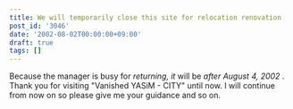 ```yaml
---
title: We will temporarily close this site for relocation renovation
post_id: '3046'
date: '2002-08-02T00:00:00+09:00'
draft: true
tags: []
---
```


Because the manager is busy for _returning, it_ will be _after August 4, 2002_ . Thank you for visiting "Vanished YASiM - CITY" until now. I will continue from now on so please give me your guidance and so on.
